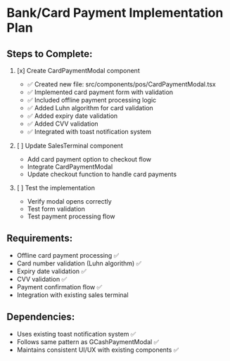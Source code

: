 # Bank/Card Payment Implementation Plan

## Steps to Complete:

1. [x] Create CardPaymentModal component
   - ✅ Created new file: src/components/pos/CardPaymentModal.tsx
   - ✅ Implemented card payment form with validation
   - ✅ Included offline payment processing logic
   - ✅ Added Luhn algorithm for card validation
   - ✅ Added expiry date validation
   - ✅ Added CVV validation
   - ✅ Integrated with toast notification system

2. [ ] Update SalesTerminal component
   - Add card payment option to checkout flow
   - Integrate CardPaymentModal
   - Update checkout function to handle card payments

3. [ ] Test the implementation
   - Verify modal opens correctly
   - Test form validation
   - Test payment processing flow

## Requirements:
- Offline card payment processing ✅
- Card number validation (Luhn algorithm) ✅
- Expiry date validation ✅
- CVV validation ✅
- Payment confirmation flow ✅
- Integration with existing sales terminal

## Dependencies:
- Uses existing toast notification system ✅
- Follows same pattern as GCashPaymentModal ✅
- Maintains consistent UI/UX with existing components ✅

